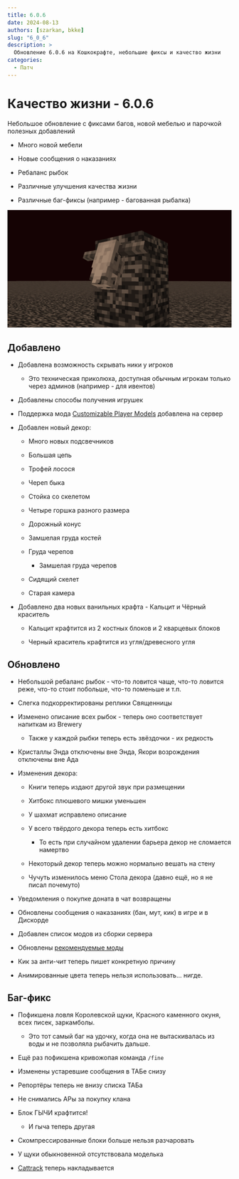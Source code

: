 ```yaml
---
title: 6.0.6
date: 2024-08-13
authors: [szarkan, bkke]
slug: "6_0_6"
description: >
  Обновление 6.0.6 на Кошкокрафте, небольшие фиксы и качество жизни
categories:
  - Патч
---
```


# Качество жизни - 6.0.6

Небольшое обновление с фиксами багов, новой мебелью и парочкой полезных добавлений

- Много новой мебели

- Новые сообщения о наказаниях

- Ребаланс рыбок

- Различные улучшения качества жизни

- Различные баг-фиксы (например - багованная рыбалка)

![Обложка обновления 6.0.6](/assets/updates/6_0_6/preview.png)

<!-- more -->

## Добавлено

- Добавлена возможность скрывать ники у игроков

    - Это техническая приколюха, доступная обычным игрокам только через админов (например - для ивентов)

- Добавлены способы получения игрушек

- Поддержка мода [Customizable Player Models](https://modrinth.com/plugin/custom-player-models) добавлена на сервер

- Добавлен новый декор:

    - Много новых подсвечников

    - Большая цепь

    - Трофей лосося

    - Череп быка

    - Стойка со скелетом

    - Четыре горшка разного размера

    - Дорожный конус

    - Замшелая груда костей

    - Груда черепов

        - Замшелая груда черепов

    - Сидящий скелет

    - Старая камера

- Добавлено два новых ванильных крафта - Кальцит и Чёрный краситель

    - Кальцит крафтится из 2 костных блоков и 2 кварцевых блоков

    - Черный краситель крафтится из угля/древесного угля

## Обновлено 

- Небольшой ребаланс рыбок - что-то ловится чаще, что-то ловится реже, что-то стоит побольше, что-то поменьше и т.п.

- Слегка подкорректированы реплики Священницы

- Изменено описание всех рыбок - теперь оно соответствует напиткам из Brewery

    - Также у каждой рыбки теперь есть звёздочки - их редкость

- Кристаллы Энда отключены вне Энда, Якори возрождения отключены вне Ада

- Изменения декора:

    - Книги теперь издают другой звук при размещении

    - Хитбокс плюшевого мишки уменьшен

    - У шахмат исправлено описание

    - У всего твёрдого декора теперь есть хитбокс

        - То есть при случайном удалении барьера декор не сломается намертво

    - Некоторый декор теперь можно нормально вешать на стену

    - Чучуть изменилось меню Стола декора (давно ещё, но я не писал почемуто)

- Уведомления о покупке доната в чат возвращены

- Обновлены сообщения о наказаниях (бан, мут, кик) в игре и в Дискорде

- Добавлен список модов из сборки сервера

- Обновлены [рекомендуемые моды](/info/mods.md)

- Кик за анти-чит теперь пишет конкретную причину

- Анимированные цвета теперь нельзя использовать... нигде.

## Баг-фикс

- Пофикшена ловля Королевской щуки, Красного каменного окуня, всех писек, заркамболы.

    - Это тот самый баг на удочку, когда она не вытаскивалась из воды и не позволяла рыбачить дальше.

- Ещё раз пофикшена кривожопая команда `/fine`

- Изменены устаревшие сообщения в ТАБе снизу

- Репортёры теперь не внизу списка ТАБа

- Не снимались АРы за покупку клана

- Блок ГЫЧИ крафтится!

    - И гыча теперь другая

- Скомпрессированные блоки больше нельзя разчаровать

- У щуки обыкновенной отсутствовала моделька


- [Cattrack](/bestiary/usable/cattrack.md) теперь накладывается